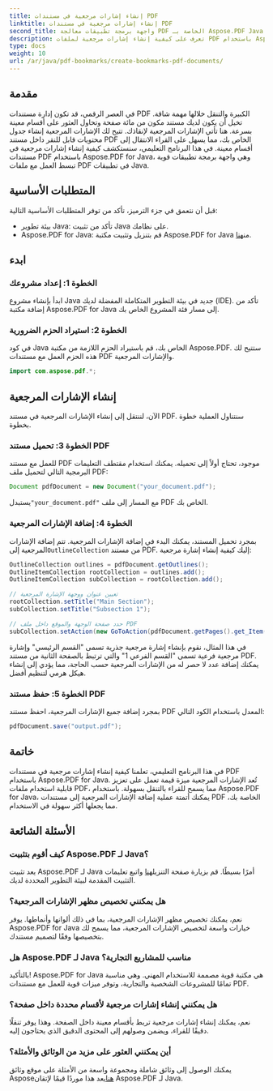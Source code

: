 ```yaml
---
title: إنشاء إشارات مرجعية في مستندات PDF
linktitle: إنشاء إشارات مرجعية في مستندات PDF
second_title: واجهة برمجة تطبيقات معالجة PDF الخاصة بـ Aspose.PDF Java
description: تعرف على كيفية إنشاء إشارات مرجعية لملفات PDF باستخدام Aspose.PDF لـ Java. قم بتحسين التنقل بين المستندات وتجربة المستخدم. دليل خطوة بخطوة مع الكود المصدر.
type: docs
weight: 10
url: /ar/java/pdf-bookmarks/create-bookmarks-pdf-documents/
---
```


## مقدمة

في العصر الرقمي، قد تكون إدارة مستندات PDF الكبيرة والتنقل خلالها مهمة شاقة. تخيل أن يكون لديك مستند مكون من مائة صفحة وتحاول العثور على أقسام معينة بسرعة. هنا تأتي الإشارات المرجعية لإنقاذك. تتيح لك الإشارات المرجعية إنشاء جدول محتويات قابل للنقر داخل مستند PDF الخاص بك، مما يسهل على القراء الانتقال إلى أقسام معينة. في هذا البرنامج التعليمي، سنستكشف كيفية إنشاء إشارات مرجعية في مستندات PDF باستخدام Aspose.PDF for Java، وهي واجهة برمجة تطبيقات قوية تبسط العمل مع ملفات PDF في تطبيقات Java.

## المتطلبات الأساسية

قبل أن نتعمق في جزء الترميز، تأكد من توفر المتطلبات الأساسية التالية:

- بيئة تطوير Java: تأكد من تثبيت Java على نظامك.
-  Aspose.PDF for Java: قم بتنزيل وتثبيت مكتبة Aspose.PDF for Java من[هنا](https://releases.aspose.com/pdf/java/).

## ابدء

### الخطوة 1: إعداد مشروعك

ابدأ بإنشاء مشروع Java جديد في بيئة التطوير المتكاملة المفضلة لديك (IDE). تأكد من إضافة مكتبة Aspose.PDF for Java إلى مسار فئة المشروع الخاص بك.

### الخطوة 2: استيراد الحزم الضرورية

في كود Java الخاص بك، قم باستيراد الحزم اللازمة من مكتبة Aspose.PDF. ستتيح لك هذه الحزم العمل مع مستندات PDF والإشارات المرجعية.

```java
import com.aspose.pdf.*;
```

## إنشاء الإشارات المرجعية

الآن، لننتقل إلى إنشاء الإشارات المرجعية في مستند PDF. سنتناول العملية خطوة بخطوة.

### الخطوة 3: تحميل مستند PDF

للعمل مع مستند PDF موجود، تحتاج أولاً إلى تحميله. يمكنك استخدام مقتطف التعليمات البرمجية التالي لتحميل ملف PDF:

```java
Document pdfDocument = new Document("your_document.pdf");
```

 يستبدل`"your_document.pdf"` مع المسار إلى ملف PDF الخاص بك.

### الخطوة 4: إضافة الإشارات المرجعية

 بمجرد تحميل المستند، يمكنك البدء في إضافة الإشارات المرجعية. تتم إضافة الإشارات المرجعية إلى`OutlineCollection` من مستند PDF. إليك كيفية إنشاء إشارة مرجعية:

```java
OutlineCollection outlines = pdfDocument.getOutlines();
OutlineItemCollection rootCollection = outlines.add();
OutlineItemCollection subCollection = rootCollection.add();

// تعيين عنوان ووجهة الإشارة المرجعية
rootCollection.setTitle("Main Section");
subCollection.setTitle("Subsection 1");

// حدد صفحة الوجهة والموقع داخل ملف PDF
subCollection.setAction(new GoToAction(pdfDocument.getPages().get_Item(1)));
```

في هذا المثال، نقوم بإنشاء إشارة مرجعية جذرية تسمى "القسم الرئيسي" وإشارة مرجعية فرعية تسمى "القسم الفرعي 1" والتي ترتبط بالصفحة الثانية من مستند PDF. يمكنك إضافة عدد لا حصر له من الإشارات المرجعية حسب الحاجة، مما يؤدي إلى إنشاء هيكل هرمي لتنظيم أفضل.

### الخطوة 5: حفظ مستند PDF

بمجرد إضافة جميع الإشارات المرجعية، احفظ مستند PDF المعدل باستخدام الكود التالي:

```java
pdfDocument.save("output.pdf");
```

## خاتمة

في هذا البرنامج التعليمي، تعلمنا كيفية إنشاء إشارات مرجعية في مستندات PDF باستخدام Aspose.PDF for Java. تُعد الإشارات المرجعية ميزة قيمة تعمل على تعزيز قابلية استخدام ملفات PDF، مما يسمح للقراء بالتنقل بسهولة. باستخدام Aspose.PDF for Java، يمكنك أتمتة عملية إضافة الإشارات المرجعية إلى مستندات PDF الخاصة بك، مما يجعلها أكثر سهولة في الاستخدام.

## الأسئلة الشائعة

### كيف أقوم بتثبيت Aspose.PDF لـ Java؟

 يعد تثبيت Aspose.PDF لـ Java أمرًا بسيطًا. قم بزيارة صفحة التنزيل[هنا](https://releases.aspose.com/pdf/java/) واتبع تعليمات التثبيت المقدمة لبيئة التطوير المحددة لديك.

### هل يمكنني تخصيص مظهر الإشارات المرجعية؟

نعم، يمكنك تخصيص مظهر الإشارات المرجعية، بما في ذلك ألوانها وأنماطها. يوفر Aspose.PDF for Java خيارات واسعة لتخصيص الإشارات المرجعية، مما يسمح لك بتخصيصها وفقًا لتصميم مستندك.

### هل Aspose.PDF لـ Java مناسب للمشاريع التجارية؟

بالتأكيد! Aspose.PDF for Java هي مكتبة قوية مصممة للاستخدام المهني. وهي مناسبة تمامًا للمشروعات الشخصية والتجارية، وتوفر ميزات قوية للعمل مع مستندات PDF.

### هل يمكنني إنشاء إشارات مرجعية لأقسام محددة داخل صفحة؟

نعم، يمكنك إنشاء إشارات مرجعية تربط بأقسام معينة داخل الصفحة. وهذا يوفر تنقلًا دقيقًا للقراء، ويضمن وصولهم إلى المحتوى الدقيق الذي يحتاجون إليه.

### أين يمكنني العثور على مزيد من الوثائق والأمثلة؟

 يمكنك الوصول إلى وثائق شاملة ومجموعة واسعة من الأمثلة على موقع وثائق Aspose[هنا](https://reference.aspose.com/pdf/java/)يعد هذا موردًا قيمًا لإتقان Aspose.PDF لـ Java.
